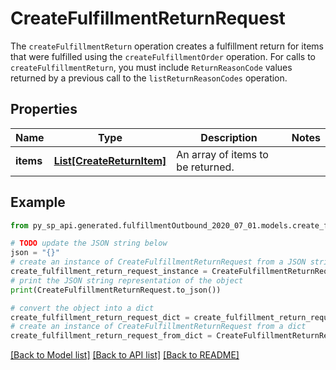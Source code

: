 # CreateFulfillmentReturnRequest

The `createFulfillmentReturn` operation creates a fulfillment return for items that were fulfilled using the `createFulfillmentOrder` operation. For calls to `createFulfillmentReturn`, you must include `ReturnReasonCode` values returned by a previous call to the `listReturnReasonCodes` operation.

## Properties

Name | Type | Description | Notes
------------ | ------------- | ------------- | -------------
**items** | [**List[CreateReturnItem]**](CreateReturnItem.md) | An array of items to be returned. | 

## Example

```python
from py_sp_api.generated.fulfillmentOutbound_2020_07_01.models.create_fulfillment_return_request import CreateFulfillmentReturnRequest

# TODO update the JSON string below
json = "{}"
# create an instance of CreateFulfillmentReturnRequest from a JSON string
create_fulfillment_return_request_instance = CreateFulfillmentReturnRequest.from_json(json)
# print the JSON string representation of the object
print(CreateFulfillmentReturnRequest.to_json())

# convert the object into a dict
create_fulfillment_return_request_dict = create_fulfillment_return_request_instance.to_dict()
# create an instance of CreateFulfillmentReturnRequest from a dict
create_fulfillment_return_request_from_dict = CreateFulfillmentReturnRequest.from_dict(create_fulfillment_return_request_dict)
```
[[Back to Model list]](../README.md#documentation-for-models) [[Back to API list]](../README.md#documentation-for-api-endpoints) [[Back to README]](../README.md)


